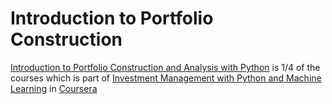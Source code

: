 # Introduction to Portfolio Construction

[Introduction to Portfolio Construction and Analysis with Python](https://www.coursera.org/learn/introduction-portfolio-construction-python) is 1/4 of the courses which is part of [Investment Management with Python and Machine Learning](https://www.coursera.org/specializations/investment-management-python-machine-learning) in [Coursera](https://www.coursera.org/)
